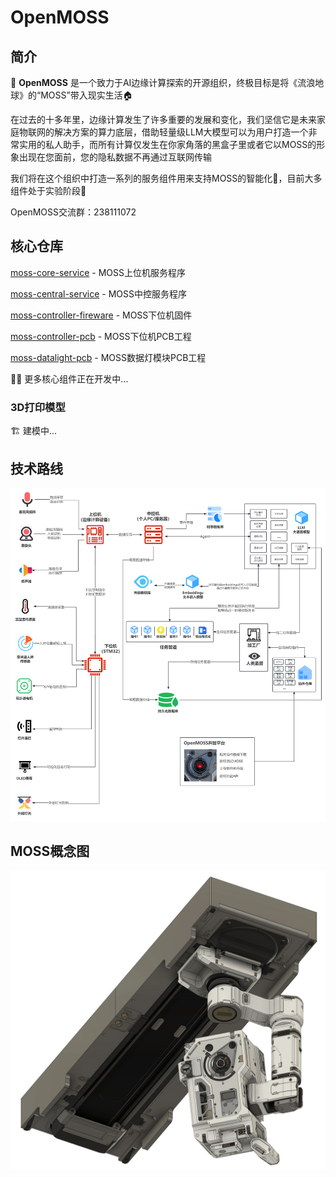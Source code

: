 # OpenMOSS

## 简介

🚀 **OpenMOSS** 是一个致力于AI边缘计算探索的开源组织，终极目标是将《流浪地球》的“MOSS”带入现实生活🏠️

在过去的十多年里，边缘计算发生了许多重要的发展和变化，我们坚信它是未来家庭物联网的解决方案的算力底层，借助轻量级LLM大模型可以为用户打造一个非常实用的私人助手，而所有计算仅发生在你家角落的黑盒子里或者它以MOSS的形象出现在您面前，您的隐私数据不再通过互联网传输

我们将在这个组织中打造一系列的服务组件用来支持MOSS的智能化🔨，目前大多组件处于实验阶段🧪

OpenMOSS交流群：238111072

## 核心仓库

[moss-core-service](https://github.com/open-moss/moss-core-service) - MOSS上位机服务程序

[moss-central-service](https://github.com/open-moss/moss-central-service) - MOSS中控服务程序

[moss-controller-fireware](https://github.com/open-moss/moss-controller-fireware) - MOSS下位机固件

[moss-controller-pcb](https://github.com/open-moss/moss-controller-pcb) - MOSS下位机PCB工程

[moss-datalight-pcb](https://github.com/open-moss/moss-datalight-pcb) - MOSS数据灯模块PCB工程

👨‍💻 更多核心组件正在开发中...

### 3D打印模型

🏗️ 建模中...

## 技术路线

![OpenMOSS](/profile/open-moss.png)

## MOSS概念图
![OpenMOSS](/profile/concept-map.png)